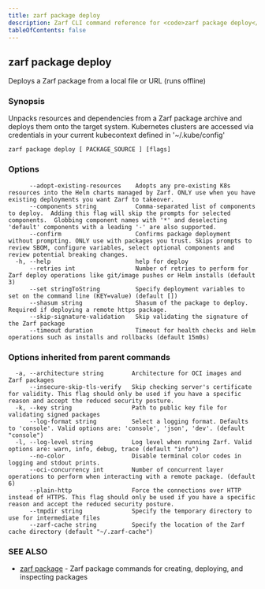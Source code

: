 ```yaml
---
title: zarf package deploy
description: Zarf CLI command reference for <code>zarf package deploy</code>.
tableOfContents: false
---
```


<!-- Page generated by Zarf; DO NOT EDIT -->

## zarf package deploy

Deploys a Zarf package from a local file or URL (runs offline)

### Synopsis

Unpacks resources and dependencies from a Zarf package archive and deploys them onto the target system.
Kubernetes clusters are accessed via credentials in your current kubecontext defined in '~/.kube/config'

```
zarf package deploy [ PACKAGE_SOURCE ] [flags]
```

### Options

```
      --adopt-existing-resources    Adopts any pre-existing K8s resources into the Helm charts managed by Zarf. ONLY use when you have existing deployments you want Zarf to takeover.
      --components string           Comma-separated list of components to deploy.  Adding this flag will skip the prompts for selected components.  Globbing component names with '*' and deselecting 'default' components with a leading '-' are also supported.
      --confirm                     Confirms package deployment without prompting. ONLY use with packages you trust. Skips prompts to review SBOM, configure variables, select optional components and review potential breaking changes.
  -h, --help                        help for deploy
      --retries int                 Number of retries to perform for Zarf deploy operations like git/image pushes or Helm installs (default 3)
      --set stringToString          Specify deployment variables to set on the command line (KEY=value) (default [])
      --shasum string               Shasum of the package to deploy. Required if deploying a remote https package.
      --skip-signature-validation   Skip validating the signature of the Zarf package
      --timeout duration            Timeout for health checks and Helm operations such as installs and rollbacks (default 15m0s)
```

### Options inherited from parent commands

```
  -a, --architecture string        Architecture for OCI images and Zarf packages
      --insecure-skip-tls-verify   Skip checking server's certificate for validity. This flag should only be used if you have a specific reason and accept the reduced security posture.
  -k, --key string                 Path to public key file for validating signed packages
      --log-format string          Select a logging format. Defaults to 'console'. Valid options are: 'console', 'json', 'dev'. (default "console")
  -l, --log-level string           Log level when running Zarf. Valid options are: warn, info, debug, trace (default "info")
      --no-color                   Disable terminal color codes in logging and stdout prints.
      --oci-concurrency int        Number of concurrent layer operations to perform when interacting with a remote package. (default 6)
      --plain-http                 Force the connections over HTTP instead of HTTPS. This flag should only be used if you have a specific reason and accept the reduced security posture.
      --tmpdir string              Specify the temporary directory to use for intermediate files
      --zarf-cache string          Specify the location of the Zarf cache directory (default "~/.zarf-cache")
```

### SEE ALSO

* [zarf package](/commands/zarf_package/)	 - Zarf package commands for creating, deploying, and inspecting packages

